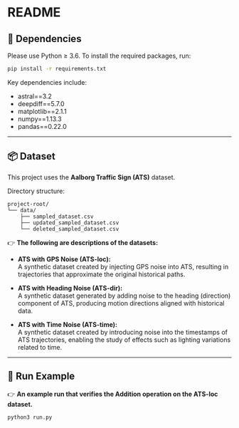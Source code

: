 # README

## 🔧 Dependencies

Please use Python ≥ 3.6. To install the required packages, run:

```bash
pip install -r requirements.txt
```

Key dependencies include:

- astral==3.2  
- deepdiff==5.7.0  
- matplotlib==2.1.1  
- numpy==1.13.3  
- pandas==0.22.0  

---

## 📦 Dataset

This project uses the **Aalborg Traffic Sign (ATS)** dataset.

Directory structure:

```
project-root/
└── data/
    ├── sampled_dataset.csv
    ├── updated_sampled_dataset.csv
    └── deleted_sampled_dataset.csv
```

👉 **The following are descriptions of the datasets:**

- **ATS with GPS Noise (ATS-loc):**  
  A synthetic dataset created by injecting GPS noise into ATS, resulting in trajectories that approximate the original historical paths.

- **ATS with Heading Noise (ATS-dir):**  
  A synthetic dataset generated by adding noise to the heading (direction) component of ATS, producing motion directions aligned with historical data.

- **ATS with Time Noise (ATS-time):**  
  A synthetic dataset created by introducing noise into the timestamps of ATS trajectories, enabling the study of effects such as lighting variations related to time.

---

## 🚀 Run Example

👉 **An example run that verifies the Addition operation on the ATS-loc dataset.**

```bash
python3 run.py
```
